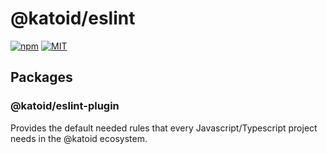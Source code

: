 # @katoid/eslint
[![npm](https://img.shields.io/npm/v/@katoid/eslint-plugin?style=flat-square)](https://www.npmjs.com/package/@katoid/angular-grid-layout)
[![MIT](https://img.shields.io/packagist/l/doctrine/orm.svg?style=flat-square)](https://github.com/katoid/angular-grid-layout/blob/main/LICENSE.md)


## Packages

### @katoid/eslint-plugin
Provides the default needed rules that every Javascript/Typescript project needs in the @katoid ecosystem.





